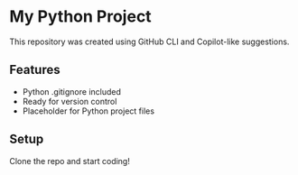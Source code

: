 # My Python Project

This repository was created using GitHub CLI and Copilot-like suggestions.

## Features
- Python .gitignore included
- Ready for version control
- Placeholder for Python project files

## Setup
Clone the repo and start coding!
